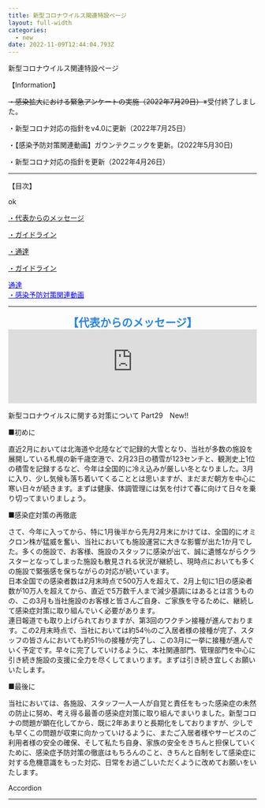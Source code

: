 ```yaml
---
title: 新型コロナウイルス関連特設ページ
layout: full-width
categories:
  - new
date: 2022-11-09T12:44:04.793Z
---
```

<span class="text-xm text-center font-bold">新型コロナウイルス関連特設ページ</span>

<p class="text-xm text-blue-500 text-center font-bold">【Information】</p>

<span class="text-xs"><s>・感染拡大における緊急アンケートの実施（2022年7月29日）</s>※受付終了しました。</span>

<span class="text-xs">・新型コロナ対応の指針をv4.0に更新（2022年7月25日）</span>

<span class="text-xs">・【感染予防対策関連動画】ガウンテクニックを更新。(2022年5月30日)</span>

<span class="text-xs">・新型コロナ対応の指針を更新（2022年4月26日）</span>

<hr>

<span class="text-xm text-blue-300 text-center text-fold">【目次】</span> 





o﻿k

<span class="text-xm text-center  text-white font-bold"><a href="/app/s96da70f606bae585/pa64dad74a5d11932/" ><u>・代表からのメッセージ</u></span></a></div><br>



<span class="text-xm text-center  text-white font-bold"><a href="/app/s96da70f606bae585/pa64dad74a5d11932/"><u>・ガイドライン</u></span></a></div><br>



<span class="text-xm text-blue-300 text-center text-fold u﻿nderline"><u>・通達</u></span>



<span class="text-xm text-blue-300 text-center text-fold u﻿nderline"><u>・ガイドライン</u>





<a href="/app/s96da70f606bae585/pa64dad74a5d11932/" ></span></a>





<u><a href="/app/s96da70f606bae585/pa64dad74a5d11932/" title="業務通達" style="color: #0000ff;" data-mce-href="/app/s96da70f606bae585/pa64dad74a5d11932/" data-mce-style="color: #0000ff;">通達<br></a></u><a href="#感染予防対策動画" span="" style="font-size: 14px; color: #0000ff;" data-mce-href="#感染予防対策動画" data-mce-style="font-size: 14px; color: #0000ff;"><u>・感染予防対策関連動画</u></a></span></span></p></div>            <div data-display="cms-only" data-action="linkIndicator" class="cc-m-link-indicator cc-m-link-indicator-text" title="" style="left: 0px; top: 4.5px;">	            <a href="https://cms.e.jimdo.com/app/s96da70f606bae585/p3726724a32e60d59/#%E4%BB%A3%E8%A1%A8%E3%81%8B%E3%82%89%E3%81%AE%E3%83%A1%E3%83%83%E3%82%BB%E3%83%BC%E3%82%B8" target="">	                <span></span>	            </a>	        </div><div data-display="cms-only" data-action="linkIndicator" class="cc-m-link-indicator cc-m-link-indicator-text" title="" style="left: 0px; top: 28.5px;">	            <a href="https://cms.e.jimdo.com/app/s96da70f606bae585/p3726724a32e60d59/#%E3%82%AC%E3%82%A4%E3%83%89%E3%83%A9%E3%82%A4%E3%83%B3" target="">	                <span></span>	            </a>	        </div><div data-display="cms-only" data-action="linkIndicator" class="cc-m-link-indicator cc-m-link-indicator-text" title="業務通達" style="left: 0px; top: 52.5px;">	            <a href="https://cms.e.jimdo.com/app/s96da70f606bae585/pa64dad74a5d11932/" target="">	                <span></span>	            </a>	        </div><div data-display="cms-only" data-action="linkIndicator" class="cc-m-link-indicator cc-m-link-indicator-text" title="" style="left: 0px; top: 76.5px;">	            <a href="https://cms.e.jimdo.com/app/s96da70f606bae585/p3726724a32e60d59/#%E6%84%9F%E6%9F%93%E4%BA%88%E9%98%B2%E5%AF%BE%E7%AD%96%E5%8B%95%E7%94%BB" target="">	                <span></span>	            </a>	        </div></div>

<div class="cc-m-all-content j-module j-hr" id="cc-m-all-content-12181932260" data-action="content" ng-non-bindable="">
                    <hr>
            </div>

<div id="代表からのメッセージ" style="text-align: center; font-size: 22px;" data-mce-style="text-align: center; font-size: 22px;"><span style="font-size: 20px;" data-mce-style="font-size: 20px;"><b style="font-size: 22px;" data-mce-style="font-size: 22px;"><span class="sp" style="color: #2886eb;" data-mce-style="color: #2886eb;">【代表からのメッセージ</span></b><b style="font-size: 22px;" data-mce-style="font-size: 22px;"><span class="sp" style="color: #2886eb;" data-mce-style="color: #2886eb;">】</span></b></span></div>

<!--StartFragment-->

<div class="flex items-center justify-center" > <div class ="max-w-sm"> <iframe src="https://www.youtube-nocookie.com/embed/p6h-rYSVX90?start=13"width="100%" frameborder="0" allowfullscreen="allowfullscreen"></iframe><br>

<!--EndFragment-->



<span class="text-xs text-xm font-bold">新型コロナウイルスに関する対策について Part29</span><span class="text-xs text-red-600 font-bold">　New!!</span>

<span class="text-xs text-left">■初めに<br> </span>

<span class="text-xs text-left">直近2月においては北海道や北陸などで記録的大雪となり、当社が多数の施設を展開している札幌の新千歳空港で、2月23日の積雪が123センチと、観測史上1位の積雪を記録するなど、今年は全国的に冷え込みが厳しい冬となりました。3月に入り、少し気候も落ち着いてくることとは思いますが、まだまだ朝方を中心に寒い日々が続きます。まずは健康、体調管理には気を付けて春に向けて日々を乗り切ってまいりましょう。</span>

<span class="text-xs text-left">■感染症対策の再徹底<br></span>

さて、今年に入ってから、特に1月後半から先月2月末にかけては、全国的にオミクロン株が猛威を奮い、当社においても施設運営に大きな影響が出た1か月でした。多くの施設で、お客様、施設のスタッフに感染が出て、誠に遺憾ながらクラスターとなってしまった施設も散見される状況が継続し、現時点においても多くの施設で緊張感を保ちながらの対応が続いています。</span><br><span class="text-xs text-left">日本全国での感染者数は2月末時点で500万人を超えて、2月上旬に1日の感染者数が10万人を超えてから、直近で5万数千人まで減少基調にはあるとは言うものの、この3月も当社施設のお客様と皆さんご自身、ご家族を守るために、継続して感染症対策に取り組んでいく必要があります。<br> 連日報道でも取り上げられておりますが、第3回のワクチン接種が進んでおります。この2月末時点で、当社においては約54％のご入居者様の接種が完了、スタッフの皆さんにおいても約51％の接種が完了し、この3月に一挙に接種が進んでいく予定です。早々に完了していけるように、本社関連部門、管理部門を中心に引き続き施設の支援に全力を尽くしてまいります。まずは引き続き宜しくお願いいたします。</span>

<span class="text-xs text-left">■最後に</span>

<span class="text-xs text-left">当社においては、各施設、スタッフ一人一人が自覚と責任をもった感染症の未然の防止に努め、考え得る最善の感染症対策に取り組んでまいりました。新型コロナの問題が顕在化してから、既に2年あまりと長期化をしておりますが、少しでも早くこの問題が収束に向かっていけるように、またご入居者様やサービスのご利用者様の安全の確保、そして私たち自身、家族の安全をきちんと担保していくために、感染症予防対策の徹底はもちろんのこと、きちんと自制をして感染症に対する危機意識をもった対応、日常をお過ごしいただくように改めてお願いをいたします。</span></span>

A﻿ccordion
<hr>